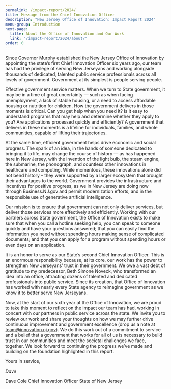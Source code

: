 ```yaml
---
permalink: /impact-report/2024/
title: Message from the Chief Innovation Officer
description: "New Jersey Office of Innovation: Impact Report 2024"
menu-group: Introduction
next-page:
  title: About the Office of Innovation and Our Work
  link: "/impact-report/2024/about/"
order: 0
---
```


Since Governor Murphy established the New Jersey Office of Innovation by appointing the state’s first Chief Innovation Officer six years ago, our team has had the privilege of serving New Jerseyans and working alongside thousands of dedicated, talented public service professionals across all levels of government. Government at its simplest is people serving people.

Effective government service matters. When we turn to State government, it may be in a time of great uncertainty — such as when facing unemployment, a lack of stable housing, or a need to access affordable housing or nutrition for children. How the government delivers in those moments is critical. Can you get help when you need it? Is it easy to understand programs that may help and determine whether they apply to you? Are applications processed quickly and efficiently? A government that delivers in these moments is a lifeline for individuals, families, and whole communities, capable of lifting their trajectories.

At the same time, efficient government helps drive economic and social progress. The spark of an idea, in the hands of someone dedicated to bringing it to life, may change the course of history — as has happened here in New Jersey, with the invention of the light bulb, the steam engine, the submarine, the phonograph, and countless other innovations in healthcare and computing. While momentous, these innovations alone did not bend history – they were supported by a larger ecosystem that brought their advantages to the world. Government provides the infrastructure and incentives for positive progress, as we in New Jersey are doing now through Business.NJ.gov and permit modernization efforts, and in the responsible use of generative artificial intelligence.

Our mission is to ensure that government can not only deliver services, but deliver those services more effectively and efficiently. Working with our partners across State government, the Office of Innovation exists to make sure that when you call a hotline seeking help, you can speak to someone quickly and have your questions answered; that you can easily find the information you need without spending hours making sense of complicated documents; and that you can apply for a program without spending hours or even days on an application.

It is an honor to serve as our State’s second Chief Innovation Officer. This is an enormous responsibility because, at its core, our work has the power to strengthen New Jerseyans’ trust in their government. We owe a vast debt of gratitude to my predecessor, Beth Simone Noveck, who transformed an idea into an office, attracting dozens of talented and dedicated professionals into public service. Since its creation, that Office of Innovation has worked with nearly every State agency to reimagine government as we know it to better serve New Jerseyans.

Now, at the start of our sixth year at the Office of Innovation, we are proud to take this moment to reflect on the impact our team has had, working in concert with our partners in public service across the state. We invite you to review our work and share your thoughts on how we may further drive continuous improvement and government excellence (drop us a note at [team@innovation.nj.gov](mailto:team@innovation.nj.gov)). We do this work out of a commitment to service and a belief that a government that works for all of us is necessary to build trust in our communities and meet the societal challenges we face, together. We look forward to continuing the progress we’ve made and building on the foundation highlighted in this report.

Yours in service,

_Dave_

Dave Cole
Chief Innovation Officer
State of New Jersey
